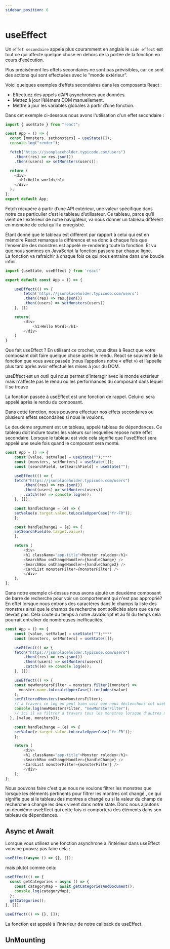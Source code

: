 ```yaml
---
sidebar_position: 6
---
```


# useEffect

Un `effet secondaire` appelé plus couramment en anglais le `side effect` est tout ce qui affecte quelque chose en dehors de la portée de la fonction en cours d'exécution.

Plus précisément les effets secondaires ne sont pas prévisibles, car ce sont des actions qui sont effectuées avec le "monde extérieur".

Voici quelques exemples d’effets secondaires dans les composants React :

- Effectuez des appels d’API asynchrones aux données.
- Mettez à jour l’élément DOM manuellement.
- Mettre à jour les variables globales à partir d’une fonction.

Dans cet exemple ci-dessous nous avons l'utilisation d'un effet secondaire :

```javascript
import { useState } from "react";

const App = () => {
  const [monsters, setMonsters] = useState([]);
  console.log("render");

  fetch("https://jsonplaceholder.typicode.com/users")
    .then((res) => res.json())
    .then((users) => setMonsters(users));

  return (
    <div>
      <h1>Hello world</h1>
    </div>
  );
};
export default App;
```

Fetch récupère à partir d’une API extérieur, une valeur spécifique dans notre cas particulier c’est le tableau d’utilisateur.
Ce tableau, parce qu'il vient de l'extérieur de notre navigateur, va nous donner un tableau différent en mémoire de celui qu'il a enregistré.

Étant donné que le tableau est différent par rapport à celui qui est en mémoire React remarque la différence et va donc à chaque fois que l'ensemble des monstres est appelé re-rendering toute la fonction. Et vu que nous sommes en JavaScript la fonction passera par chaque ligne.  
La fonction va rafraichir à chaque fois ce qui nous entraine dans une boucle infini.

```javascript
import {useState, useEffect } from 'react'

export default const App = () => {

    useEffect(() => {
        fetch('https://jsonplaceholder.typicode.com/users')
        .then((res) => res.json())
        .then((users) => setMonsters(users))
    }, [])

    return(
        <div>
            <h1>Hello Wordl</h1>
        </div>
    )
}

```

Que fait useEffect ? En utilisant ce crochet, vous dites à React que votre composant doit faire quelque chose après le rendu. React se souvient de la fonction que vous avez passée (nous l’appelons notre « effet ») et l’appelle plus tard après avoir effectué les mises à jour du DOM.

useEffect est un outil qui nous permet d'interagir avec le monde extérieur mais n'affecte pas le rendu ou les performances du composant dans lequel il se trouve

La fonction passée à useEffect est une fonction de rappel. Celui-ci sera appelé après le rendu du composant.

Dans cette fonction, nous pouvons effectuer nos effets secondaires ou plusieurs effets secondaires si nous le voulons.

Le deuxième argument est un tableau, appelé tableau de dépendances. Ce tableau doit inclure toutes les valeurs sur lesquelles repose notre effet secondaire. Lorsque le tableau est vide cela signifie que l'useEffect sera appelé une seule fois quand le composant sera monté.

```javascript
const App = () => {
    const [value, setValue] = useState("");****
    const [monsters, setMonters] = useState([]);
    const [searchField, setSearchField] = useState("");

    useEffect(() => {
    fetch("https://jsonplaceholder.typicode.com/users")
        .then((res) => res.json())
        .then((users) => setMonters(users))
        .catch((e) => console.log(e));
    }, []);

    const handleChange = (e) => {
    setValue(e.target.value.toLocaleUpperCase("fr-FR"));
    };

    const handleChange2 = (e) => {
    setSearchField(e.target.value);
    };

    return (
        <div>
        <h1 className="app-title">Monster rolodex</h1>
        <SearchBox onChangeHandler={handleChange} />
        <SearchBox onChangeHandler={handleChange2} />
        <CardList monsterFilter={monsterFilter} />
        </div>
    );
};
```

Dans notre exemple ci-dessus nous avons ajouté un deuxième composant de barre de recherche pour voir un comportement qui n'est pas approprié? En effet lorsque nous entrons des caractères dans le champs la liste des monstres ainsi que le champs de recherche sont sollicités alors que ca ne devrait pas. Cela coute du temps à notre JavaScript et au fil du temps cela pourrait entraîner de nombreuses inefficacités.

```javascript
const App = () => {
    const [value, setValue] = useState("");****
    const [monsters, setMonters] = useState([]);

    useEffect(() => {
    fetch("https://jsonplaceholder.typicode.com/users")
        .then((res) => res.json())
        .then((users) => setMonters(users))
        .catch((e) => console.log(e));
    }, []);

    useEffect(() => {
    const newMonstersFilter = monsters.filter((monster) =>
      monster.name.toLocaleUpperCase().includes(value)
    );
    setFilteredMonsters(newMonstersFilter);
    // a travers ce log on peut bien voir que nous déclenchons cet useEffect à chaque fois qu'il y a des modifications
    console.log(newMonstersFilter, "newMonsterFilter");
    // ici il va filtrer à travers tous les monstres lorsque d'autres monstres changent ou lorsque le champ de recherche change.
  }, [value, monsters]);

    const handleChange = (e) => {
    setValue(e.target.value.toLocaleUpperCase("fr-FR"));
    };

    return (
        <div>
        <h1 className="app-title">Monster rolodex</h1>
        <SearchBox onChangeHandler={handleChange} />
        <CardList monsterFilter={monsterFilter} />
        </div>
    );
};
```

Nous pouvons faire c'est que nous ne voulons filtrer les monstres que lorsque les éléments pertinents pour filtrer les montres ont changé , ce qui signifie que si le tableau des montres a changé ou si la valeur du champ de recherche a changé les deux vivent dans notre state. Donc nous ajoutons un deuxième useEffect qui cette fois ci comportera des éléments dans son tableau de dépendances.

## Async et Await

Lorsque vous utilisez une fonction asynchrone à l'intérieur dans useEffect vous ne pouvez pas faire cela :

```js
useEffect(async () => {}, []);
```

mais plutot comme cela:

```js
useEffect(() => {
  const getCategories = async () => {
    const categoryMap = await getCategoriesAndDocument();
    console.log(categoryMap);
  };
  getCategories();
}, []);

useEffect(() => {}, []);
```

La fonction est appelé à l'interieur de notre callback de useEffect.

## UnMounting
